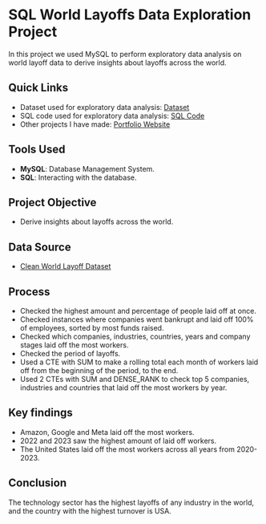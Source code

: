 # SQL World Layoffs Data Exploration Project
In this project we used MySQL to perform exploratory data analysis on world layoff data to derive insights about layoffs across the world.

## Quick Links
- Dataset used for exploratory data analysis: [Dataset](clean_world_layoffs_dataset.csv)
- SQL code used for exploratory data analysis: [SQL Code](world_layoffs_exploratory_data_analysis_project.sql)
- Other projects I have made: [Portfolio Website](https://lucashoffschmidt.github.io/)

## Tools Used
- **MySQL**: Database Management System.
- **SQL**: Interacting with the database.

## Project Objective
- Derive insights about layoffs across the world.

## Data Source
- [Clean World Layoff Dataset](clean_world_layoffs_dataset.csv)

## Process
  - Checked the highest amount and percentage of people laid off at once.
  - Checked instances where companies went bankrupt and laid off 100% of employees, sorted by most funds raised.
  - Checked which companies, industries, countries, years and company stages laid off the most workers.
  - Checked the period of layoffs.
  - Used a CTE with SUM to make a rolling total each month of workers laid off from the beginning of the period, to the end.
  - Used 2 CTEs with SUM and DENSE_RANK to check top 5 companies, industries and countries that laid off the most workers by year.

## Key findings
- Amazon, Google and Meta laid off the most workers.
- 2022 and 2023 saw the highest amount of laid off workers.
- The United States laid off the most workers across all years from 2020-2023.

## Conclusion
The technology sector has the highest layoffs of any industry in the world, and the country with the highest turnover is USA.  
